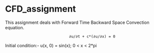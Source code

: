 # CFD_assignment
This assignment deals with Forward Time Backward Space Convection equation.

                                 ∂u/∂t + c*(∂u/∂x) = 0
Initial condition:-
                                 u(x, 0) = sin(x);   0 < x < 2*pi
